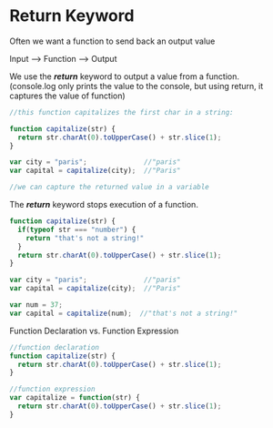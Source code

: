 # Return Keyword

Often we want a function to send back an output value

Input --> Function --> Output

We use the *__return__* keyword to output a value from a function.  
(console.log only prints the value to the console, but using return, it captures the value of function)


```javascript
//this function capitalizes the first char in a string:

function capitalize(str) {
  return str.charAt(0).toUpperCase() + str.slice(1);
}

var city = "paris";              //"paris"
var capital = capitalize(city);  //"Paris"

//we can capture the returned value in a variable
```

The *__return__* keyword stops execution of a function.  
```javascript
function capitalize(str) {
  if(typeof str === "number") {
    return "that's not a string!"
  }
  return str.charAt(0).toUpperCase() + str.slice(1);
}

var city = "paris";              //"paris"
var capital = capitalize(city);  //"Paris"

var num = 37;           
var capital = capitalize(num);  //"that's not a string!"
```

Function Declaration vs. Function Expression
```javascript
//function declaration
function capitalize(str) {
  return str.charAt(0).toUpperCase() + str.slice(1);
}

//function expression
var capitalize = function(str) {
  return str.charAt(0).toUpperCase() + str.slice(1);
}
```